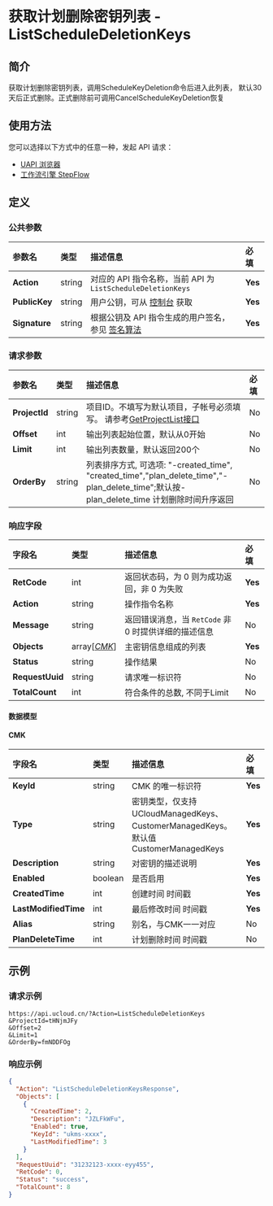 # 获取计划删除密钥列表 - ListScheduleDeletionKeys

## 简介

获取计划删除密钥列表，调用ScheduleKeyDeletion命令后进入此列表， 默认30天后正式删除。正式删除前可调用CancelScheduleKeyDeletion恢复






## 使用方法

您可以选择以下方式中的任意一种，发起 API 请求：
- [UAPI 浏览器](https://console.ucloud.cn/uapi/detail?id=ListScheduleDeletionKeys)
- [工作流引擎 StepFlow](https://console.ucloud.cn/stepflow/manage/)


## 定义

### 公共参数

| 参数名 | 类型 | 描述信息 | 必填 |
|:---|:---|:---|:---|
| **Action**     | string  | 对应的 API 指令名称，当前 API 为 `ListScheduleDeletionKeys`                        | **Yes** |
| **PublicKey**  | string  | 用户公钥，可从 [控制台](https://console.ucloud.cn/uapi/apikey) 获取                                             | **Yes** |
| **Signature**  | string  | 根据公钥及 API 指令生成的用户签名，参见 [签名算法](api/summary/signature.md)  | **Yes** |

### 请求参数

| 参数名 | 类型 | 描述信息 | 必填 |
|:---|:---|:---|:---|
| **ProjectId** | string | 项目ID。不填写为默认项目，子帐号必须填写。 请参考[GetProjectList接口](api/summary/get_project_list) |No|
| **Offset** | int | 输出列表起始位置，默认从0开始 |No|
| **Limit** | int | 输出列表数量，默认返回200个 |No|
| **OrderBy** | string | 列表排序方式, 可选项: "-created_time", "created_time","plan_delete_time","-plan_delete_time";默认按-plan_delete_time 计划删除时间升序返回 |No|

### 响应字段

| 字段名 | 类型 | 描述信息 | 必填 |
|:---|:---|:---|:---|
| **RetCode** | int | 返回状态码，为 0 则为成功返回，非 0 为失败 |**Yes**|
| **Action** | string | 操作指令名称 |**Yes**|
| **Message** | string | 返回错误消息，当 `RetCode` 非 0 时提供详细的描述信息 |No|
| **Objects** | array[[*CMK*](#CMK)] | 主密钥信息组成的列表 |**Yes**|
| **Status** | string | 操作结果 |No|
| **RequestUuid** | string | 请求唯一标识符 |No|
| **TotalCount** | int | 符合条件的总数, 不同于Limit |No|

#### 数据模型


#### CMK

| 字段名 | 类型 | 描述信息 | 必填 |
|:---|:---|:---|:---|
| **KeyId** | string | CMK 的唯一标识符 |**Yes**|
| **Type** | string | 密钥类型，仅支持UCloudManagedKeys、CustomerManagedKeys。默认值CustomerManagedKeys |**Yes**|
| **Description** | string | 对密钥的描述说明 |**Yes**|
| **Enabled** | boolean | 是否启用 |**Yes**|
| **CreatedTime** | int | 创建时间 时间戳 |**Yes**|
| **LastModifiedTime** | int | 最后修改时间 时间戳 |**Yes**|
| **Alias** | string | 别名，与CMK一一对应 |No|
| **PlanDeleteTime** | int | 计划删除时间 时间戳 |No|

## 示例

### 请求示例
    
```
https://api.ucloud.cn/?Action=ListScheduleDeletionKeys
&ProjectId=tHNjmJFy
&Offset=2
&Limit=1
&OrderBy=fmNDDFOg
```

### 响应示例
    
```json
{
  "Action": "ListScheduleDeletionKeysResponse",
  "Objects": [
    {
      "CreatedTime": 2,
      "Description": "JZLFkWFu",
      "Enabled": true,
      "KeyId": "ukms-xxxx",
      "LastModifiedTime": 3
    }
  ],
  "RequestUuid": "31232123-xxxx-eyy455",
  "RetCode": 0,
  "Status": "success",
  "TotalCount": 8
}
```





